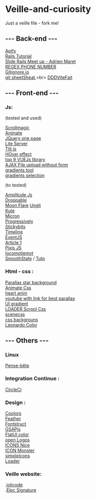 # Veille-and-curiosity

Just a veille file - fork me!

## --- Back-end ---

[Apify](https://www.apify.com/)<br>
[Rails Tutorial](https://www.railstutorial.org/book)<br>
[Slide Rails Meet up - Adrien Maret](https://fr.slideshare.net/secret/MRg4pReolXaGjS)<br>
[REGEX PHONE NUMBER]( ^((\+)33|0|0033)[1-9](\d{2}){4}$ )<br>
[Gitignore.io](https://gitignore.io/)<br>
[git sheetSheat ](http://ndpsoftware.com/git-cheatsheet.html#loc=stash;)<br>
[DDDViteFait](http://blog.infosaurus.fr/public/docs/DDDViteFait.pdf)

## --- Front-end ---

### Js:

(tested and used)

[Scrollmagic](http://scrollmagic.io/)<br>
[Animate](https://daneden.github.io/animate.css/)<br>
[JQuery one page](http://www.thepetedesign.com/demos/onepage_scroll_demo.html)<br>
[Lite Server](https://github.com/johnpapa/lite-server)<br>
[Tilt.js](https://gijsroge.github.io/tilt.js/)<br>
[HOver effect](https://miketricking.github.io/bootstrap-image-hover/)<br>
[top 9 VUEJs library](https://medium.com/better-programming/9-vue-js-libraries-that-will-make-your-life-easier-5f14c09b0ce0)<br>
[AJAX File upload without form](https://gist.github.com/w3villa/7561604)<br>
[gradients tool](https://cssgradient.io/)<br>
[gradients selection](https://webgradients.com/)<br>

(to tested)

[Amplitude Js](https://521dimensions.com/open-source/amplitudejs)<br>
[Droppable](https://shopify.github.io/draggable/examples/unique-dropzone.html)<br>
[Moon Flare](https://codepen.io/Nephaelin/pen/RJrpoL?page=5)
[Ungit](https://github.com/FredrikNoren/ungit)<br>
[Kute](http://thednp.github.io/kute.js/)<br>
[Micron](https://webkul.github.io/micron/)<br>
[Progressively](https://thinker3197.github.io/progressively/)<br>
[Stickybits](https://dollarshaveclub.github.io/stickybits/)<br>
[Timeline](https://ilkeryilmaz.github.io/timelinejs/)<br>
[EventJS](https://www.zendevs.xyz/ce-que-vous-devriez-savoir-sur-les-evenements-js/)<br>
[Article 1](https://www.jesuisundev.com/comprendre-javascript-en-5-minutes/)<br>
[Pixis JS](https://www.pixijs.com/tutorials)<br>
[locomotiemvt](https://github.com/locomotivemtl/locomotive-scroll)<br>
[SmoothState](https://github.com/miguel-perez/smoothState.js) / [Tuto](https://css-tricks.com/add-page-transitions-css-smoothstate-js/)<br>

### Html - css :

[Parallax star background](https://codepen.io/saransh/pen/BKJun)<br>
[Animate Css](https://daneden.github.io/animate.css/)<br>
[heart anim](https://cssanimation.rocks/twitter-fave/)<br>
[youtube with link for best parallax](https://www.youtube.com/watch?v=seD2YPrMHLA)<br>
[UI gradient](https://hookagency.com/ui-gradients/)<br>
[LOADER Scrool Css](https://blog.internet-formation.fr/2016/08/creer-des-loaders-qui-suivent-le-defilement-scroll-des-pages-avec-jquery-et-css-3/)<br>
[scenecss](https://github.com/daybrush/scenejs)<br>
[css backgrouns](https://speckyboy.com/css-background-effects/)<br>
[Leonardo Color](https://leonardocolor.io/?colorKeys=%236fa7ff&base=ffffff&ratios=3%2C4.5&mode=CAM02)

## --- Others ---

### Linux

[Pense-bête](http://www.progeek.fr/cube-pense-bete-pour-distribution-linux/)<br>

### Integration Continue :

[CircleCi](https://circleci.com/)<br>

### Design :

[Coolors](https://coolors.co/)<br>
[Feather](https://feathericons.com/)<br>
[Fontstruct](https://fontstruct.com/)<br>
[GSAPjs](https://www.grafikart.fr/tutoriels/javascript/greensock-animation-platform-415)<br>
[FlatUI color](https://flatuicolors.com/palette/in)<br>
[open Logos](https://github.com/arasatasaygin/openlogos)<br>
[ICONS Nice](https://codepen.io/noahblon/pen/lxukH)<br>
[ICON Monster](https://iconmonstr.com/)<br>
[simpleIcons](https://simpleicons.org/)<br>
[Loader](https://loading.io/)

### Veille website:

.[jolicode](https://jolicode.com/blog/)<br>
.[Elec Signature](https://codepen.io/goker/pen/kbEdn)
